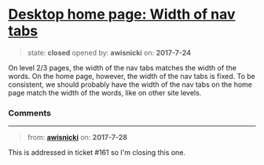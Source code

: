 # [Desktop home page: Width of nav tabs](https://github.com/livingstoneonline/livingstoneonline/issues/183)

> state: **closed** opened by: **awisnicki** on: **2017-7-24**

On level 2/3 pages, the width of the nav tabs matches the width of the words. On the home page, however, the width of the nav tabs is fixed. To be consistent, we should probably have the width of the nav tabs on the home page match the width of the words, like on other site levels.

### Comments

---
> from: [**awisnicki**](https://github.com/livingstoneonline/livingstoneonline/issues/183#issuecomment-318747602) on: **2017-7-28**

This is addressed in ticket #161 so I&#x27;m closing this one.
